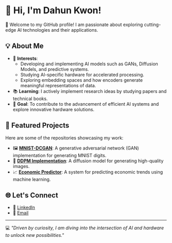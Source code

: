 # 👋 Hi, I'm Dahun Kwon!

🌟 Welcome to my GitHub profile! I am passionate about exploring cutting-edge AI technologies and their applications. 

## 💡 About Me
- 🔭 **Interests**:
  - Developing and implementing AI models such as GANs, Diffusion Models, and predictive systems.
  - Studying AI-specific hardware for accelerated processing.
  - Exploring embedding spaces and how encoders generate meaningful representations of data.
- 📚 **Learning**: I actively implement research ideas by studying papers and technical books.
- 🎯 **Goal**: To contribute to the advancement of efficient AI systems and explore innovative hardware solutions.

## 🚀 Featured Projects
Here are some of the repositories showcasing my work:
- 🖼️ **[MNIST-DCGAN](https://github.com/kwdahun/MNIST-DCGAN)**: A generative adversarial network (GAN) implementation for generating MNIST digits.
- 🔄 **[DDPM Implementation](https://github.com/kwdahun/DDPMImplementation)**: A diffusion model for generating high-quality images.
- 📈 **[Economic Predictor](https://github.com/kwdahun/EconomicPredictor)**: A system for predicting economic trends using machine learning.

## 🌐 Let's Connect
- 💼 [LinkedIn](https://www.linkedin.com/in/dahun-kwon-7ab028326/)
- 📧 [Email](mailto:kwdahun@naver.com)

---

💻 *"Driven by curiosity, I am diving into the intersection of AI and hardware to unlock new possibilities."*
